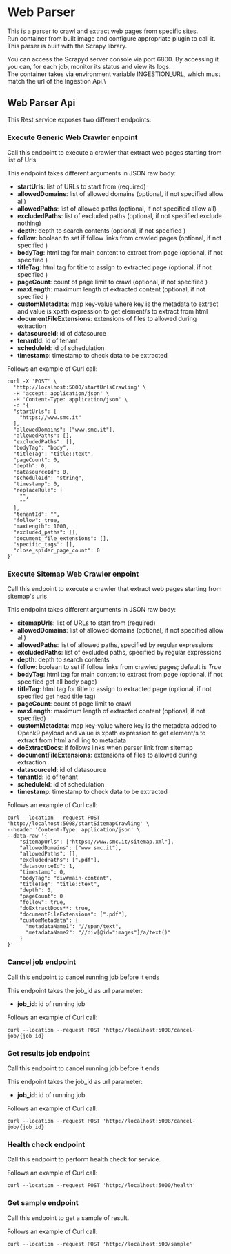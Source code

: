 # Web Parser

This is a parser to crawl and extract web pages from specific sites. \
Run container from built image and configure appropriate plugin to call it.\
This parser is built with the Scrapy library.

You can access the Scrapyd server console via port 6800. By accessing it you can, for each job, monitor its status and view its logs.\
The container takes via environment variable INGESTION_URL, which must match the url of the Ingestion Api.\

## Web Parser Api

This Rest service exposes two different endpoints:

### Execute Generic Web Crawler enpoint

Call this endpoint to execute a crawler that extract web pages starting from list of Urls

This endpoint takes different arguments in JSON raw body:

- **startUrls**: list of URLs to start from (required)
- **allowedDomains**: list of allowed domains (optional, if not specified allow all)
- **allowedPaths**: list of allowed paths (optional, if not specified allow all)
- **excludedPaths**: list of excluded paths (optional, if not specified exclude nothing)
- **depth**: depth to search contents (optional, if not specified )
- **follow**: boolean to set if follow links from crawled pages (optional, if not specified )
- **bodyTag**: html tag for main content to extract from page (optional, if not specified )
- **titleTag**: html tag for title to assign to extracted page (optional, if not specified )
- **pageCount**: count of page limit to crawl (optional, if not specified )
- **maxLength**: maximum length of extracted content (optional, if not specified )
- **customMetadata**: map key-value where key is the metadata to extract and value is xpath expression to get element/s to extract from html
- **documentFileExtensions**: extensions of files to allowed during extraction
- **datasourceId**: id of datasource
- **tenantId**: id of tenant
- **scheduleId**: id of schedulation
- **timestamp**: timestamp to check data to be extracted

Follows an example of Curl call:

```
curl -X 'POST' \
  'http://localhost:5000/startUrlsCrawling' \
  -H 'accept: application/json' \
  -H 'Content-Type: application/json' \
  -d '{
  "startUrls": [
    "https://www.smc.it"
  ],
  "allowedDomains": ["www.smc.it"],
  "allowedPaths": [],
  "excludedPaths": [],
  "bodyTag": "body",
  "titleTag": "title::text",
  "pageCount": 0,
  "depth": 0,
  "datasourceId": 0,
  "scheduleId": "string",
  "timestamp": 0,
  "replaceRule": [
    "",
    ""
  ],
  "tenantId": "",
  "follow": true,
  "maxLength": 1000,
  "excluded_paths": [],
  "document_file_extensions": [],
  "specific_tags": [],
  "close_spider_page_count": 0
}'
```

### Execute Sitemap Web Crawler enpoint

Call this endpoint to execute a crawler that extract web pages starting from sitemap's urls

This endpoint takes different arguments in JSON raw body:

- **sitemapUrls**: list of URLs to start from (required)
- **allowedDomains**: list of allowed domains (optional, if not specified allow all)
- **allowedPaths**: list of allowed paths, specified by regular expressions
- **excludedPaths**: list of excluded paths, specified by regular expressions
- **depth**: depth to search contents
- **follow**: boolean to set if follow links from crawled pages; default is *True*
- **bodyTag**: html tag for main content to extract from page (optional, if not specified get all body page)
- **titleTag**: html tag for title to assign to extracted page  (optional, if not specified get head title tag)
- **pageCount**: count of page limit to crawl
- **maxLength**: maximum length of extracted content (optional, if not specified)
- **customMetadata**: map key-value where key is the metadata added to Openk9 payload and value is xpath expression to get element/s to extract from html and ling to metadata
- **doExtractDocs**: if follows links when parser link from sitemap
- **documentFileExtensions**: extensions of files to allowed during extraction
- **datasourceId**: id of datasource
- **tenantId**: id of tenant
- **scheduleId**: id of schedulation
- **timestamp**: timestamp to check data to be extracted


Follows an example of Curl call:

```
curl --location --request POST 'http://localhost:5008/startSitemapCrawling' \
--header 'Content-Type: application/json' \
--data-raw '{
    "sitemapUrls": ["https://www.smc.it/sitemap.xml"],
    "allowedDomains": ["www.smc.it"],
    "allowedPaths": [],
    "excludedPaths": [".pdf"],
    "datasourceId": 1,
    "timestamp": 0,
    "bodyTag": "div#main-content",
    "titleTag": "title::text",
    "depth": 0,
    "pageCount": 0
    "follow": true,
    "doExtractDocs**: true,
    "documentFileExtensions": [".pdf"],
    "customMetadata": {
      "metadataName1": "//span/text",
      "metadataName2": "//div[@id="images"]/a/text()"
    }
}'
```

### Cancel job endpoint

Call this endpoint to cancel running job before it ends 

This endpoint takes the job_id as url parameter:

- **job_id**: id of running job

Follows an example of Curl call:

```
curl --location --request POST 'http://localhost:5008/cancel-job/{job_id}'
```


### Get results job endpoint

Call this endpoint to cancel running job before it ends 

This endpoint takes the job_id as url parameter:

- **job_id**: id of running job

Follows an example of Curl call:

```
curl --location --request POST 'http://localhost:5008/cancel-job/{job_id}'
```


### Health check endpoint

Call this endpoint to perform health check for service.

Follows an example of Curl call:

```
curl --location --request POST 'http://localhost:5000/health'
```

### Get sample endpoint

Call this endpoint to get a sample of result.

Follows an example of Curl call:

```
curl --location --request POST 'http://localhost:500/sample'
```
